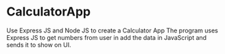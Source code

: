 # CalculatorApp
Use Express JS and Node JS to create a Calculator App
 The program uses Express JS to get numbers from user in add the data in JavaScript and sends it to show on UI.

